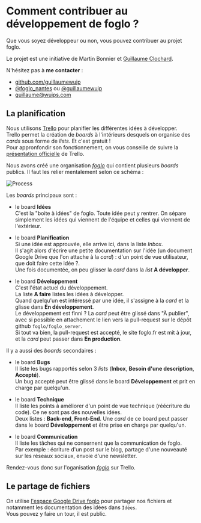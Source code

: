 Comment contribuer au développement de foglo ?
=================================================

Que vous soyez développeur ou non, vous pouvez contribuer au projet foglo.


Le projet est une initiative de Martin Bonnier et [Guillaume Clochard](http://github.com/guillaumewuip).    

N'hésitez pas à **me contacter** :

- [github.com/guillaumewuip](https://github.com/guillaumewuip)
- [@foglo_nantes](https://twitter.com/foglo_nantes) ou [@guillaumewuip](http://twitter.com/GuillaumeWuip)
- [guillaume@wuips.com](mailto://guillaume@wuips.com)    





## La planification

Nous utilisons [Trello](http://trello.com) pour planifier les différentes idées à développer.   
Trello permet la création de *boards* à l'intérieurs desquels on organise des *cards* sous forme de *lists*. Et c'est gratuit !    
Pour appronfondir son fonctionnement, on vous conseille de suivre la [présentation officielle](https://trello.com/tour) de Trello.

Nous avons créé une organisation [*foglo*](https://trello.com/foglo) qui contient plusieurs *boards* publics. Il faut les relier mentalement selon ce schéma :

![Process](https://docs.google.com/drawings/d/1Xyh3efL6brmq41UdqD52PLchwJWnyUW_9RVSBksmDVk/pub?w=960&h=720 "Process : utilisation des boards foglo")



Les *boards* principaux sont :

- le board **Idées**    
    C'est la "boite à idées" de foglo. Toute idée peut y rentrer. On sépare simplement les idées qui viennent de l'équipe et celles qui viennent de l'extérieur.    

- le board **Planification**    
    Si une idée est approuvée, elle arrive ici, dans la liste *Inbox*.    
    Il s'agit alors d'écrire une petite documentation sur l'idée (un document Google Drive que l'on attache à la *card*) : d'un point de vue utilisateur, que doit faire cette idée ?.    
    Une fois documentée, on peu glisser la *card* dans la *list* **A développer**.    

- le board **Développement**    
    C'est l'état actuel du développement.     
    La liste **A faire** listes les idées à développer.    
    Quand quelqu'un est intéressé par une idée, il s'assigne à la *card* et la glisse dans **En développement**.    
    Le développement est finni ? La *card* peut être glissé dans "À publier", avec si possible en attachement le lien vers la pull-request sur le dépôt github `foglo/foglo_server`.    
    Si tout va bien, la pull-request est accepté, le site foglo.fr est mit à jour, et la *card* peut passer dans **En production**.    



Il y a aussi des *boards* secondaires :

- le board **Bugs**    
    Il liste les bugs rapportés selon 3 *lists* (**Inbox**, **Besoin d'une description**, **Accepté**).    
    Un bug accepté peut être glissé dans le board **Développement** et prit en charge par quelqu'un.    

- le board **Technique**    
    Il liste les points à améliorer d'un point de vue technique (réécriture du code). Ce ne sont pas des nouvelles idées.   
    Deux listes : **Back-end**, **Front-End**.
    Une *card* de ce board peut passer dans le board **Développement** et être prise en charge par quelqu'un.  

- le board **Communication**     
    Il liste les tâches qui ne consernent que la communication de foglo.    
    Par exemple : écriture d'un post sur le blog, partage d'une nouveauté sur les réseaux sociaux, envoie d'une newsletter.

Rendez-vous donc sur l'oganisation [*foglo*](https://trello.com/foglo) sur Trello.



## Le partage de fichiers

On utilise [l'espace Google Drive foglo](https://drive.google.com/folderview?id=0B5QwbGi-CtRAOFFBcDFPWndMY0E&usp=sharing) pour partager nos fichiers et notamment les documentation des idées dans `Idées`.    
Vous pouvez y faire un tour, il est public.







